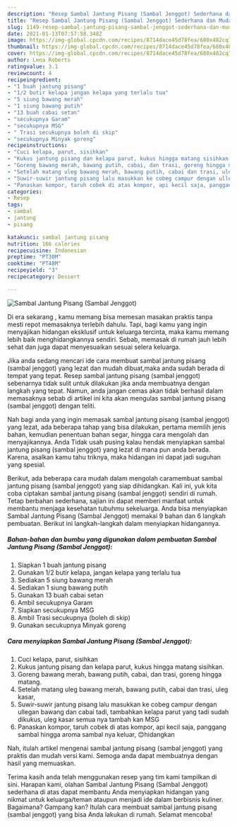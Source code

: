 ```yaml
---
description: "Resep Sambal Jantung Pisang (Sambal Jenggot) Sederhana dan Mudah Dibuat"
title: "Resep Sambal Jantung Pisang (Sambal Jenggot) Sederhana dan Mudah Dibuat"
slug: 1149-resep-sambal-jantung-pisang-sambal-jenggot-sederhana-dan-mudah-dibuat
date: 2021-01-13T07:57:58.348Z
image: https://img-global.cpcdn.com/recipes/8714dace45d78fea/680x482cq70/sambal-jantung-pisang-sambal-jenggot-foto-resep-utama.jpg
thumbnail: https://img-global.cpcdn.com/recipes/8714dace45d78fea/680x482cq70/sambal-jantung-pisang-sambal-jenggot-foto-resep-utama.jpg
cover: https://img-global.cpcdn.com/recipes/8714dace45d78fea/680x482cq70/sambal-jantung-pisang-sambal-jenggot-foto-resep-utama.jpg
author: Lena Roberts
ratingvalue: 3.1
reviewcount: 4
recipeingredient:
- "1 buah jantung pisang"
- "1/2 butir kelapa jangan kelapa yang terlalu tua"
- "5 siung bawang merah"
- "1 siung bawang putih"
- "13 buah cabai setan"
- "secukupnya Garam"
- "secukupnya MSG"
- " Trasi secukupnya boleh di skip"
- "secukupnya Minyak goreng"
recipeinstructions:
- "Cuci kelapa, parut, sisihkan"
- "Kukus jantung pisang dan kelapa parut, kukus hingga matang sisihkan."
- "Goreng bawang merah, bawang putih, cabai, dan trasi, goreng hingga matang."
- "Setelah matang uleg bawang merah, bawang putih, cabai dan trasi, uleg kasar,"
- "Suwir-suwir jantung pisang lalu masukkan ke cobeg campur dengan ullegan bawang dan cabai tadi, tambahkan kelapa parut yang tadi sudah dikukus, uleg kasar semua nya tambah kan MSG"
- "Panaskan kompor, taruh cobek di atas kompor, api kecil saja, panggang sambal hingga aroma sambal nya keluar, 😊hidangkan"
categories:
- Resep
tags:
- sambal
- jantung
- pisang

katakunci: sambal jantung pisang 
nutrition: 166 calories
recipecuisine: Indonesian
preptime: "PT30M"
cooktime: "PT48M"
recipeyield: "3"
recipecategory: Dessert

---
```



![Sambal Jantung Pisang (Sambal Jenggot)](https://img-global.cpcdn.com/recipes/8714dace45d78fea/680x482cq70/sambal-jantung-pisang-sambal-jenggot-foto-resep-utama.jpg)

Di era  sekarang , kamu memang bisa memesan masakan praktis tanpa mesti repot memasaknya terlebih dahulu. Tapi, bagi kamu yang ingin menyajikan hidangan eksklusif untuk keluarga tercinta, maka kamu memang lebih baik menghidangkannya sendiri. Sebab, memasak di rumah jauh lebih sehat dan juga dapat menyesuaikan sesuai selera keluarga.

Jika anda sedang mencari ide cara membuat sambal jantung pisang (sambal jenggot) yang lezat dan mudah dibuat,maka anda sudah berada di tempat yang tepat. Resep sambal jantung pisang (sambal jenggot)  sebenarnya tidak sulit untuk dilakukan jika anda membuatnya dengan langkah yang tepat. Namun, anda jangan cemas akan tidak berhasil dalam memasaknya 
sebab di artikel ini kita akan mengulas sambal jantung pisang (sambal jenggot) dengan teliti.  



Nah bagi anda yang ingin memasak sambal jantung pisang (sambal jenggot) yang lezat, ada beberapa tahap yang bisa dilakukan, pertama memilih jenis bahan, kemudian penentuan bahan segar, hingga cara mengolah dan menyajikannya. Anda Tidak usah pusing kalau hendak menyiapkan sambal jantung pisang (sambal jenggot) yang lezat di mana pun anda berada. Karena, asalkan kamu  tahu triknya, maka hidangan ini dapat jadi suguhan yang spesial.

Berikut, ada beberapa cara mudah dalam mengolah caramembuat sambal jantung pisang (sambal jenggot) yang siap dihidangkan. Kali ini, yuk kita coba ciptakan sambal jantung pisang (sambal jenggot) sendiri di rumah. Tetap berbahan sederhana, sajian ini dapat memberi manfaat untuk membantu menjaga kesehatan tubuhmu sekeluarga. Anda bisa menyiapkan Sambal Jantung Pisang (Sambal Jenggot) memakai 9 bahan dan 6 langkah pembuatan. Berikut ini langkah-langkah dalam menyiapkan hidangannya.

<!--inarticleads1-->

##### Bahan-bahan dan bumbu yang digunakan dalam pembuatan Sambal Jantung Pisang (Sambal Jenggot):

1. Siapkan 1 buah jantung pisang
1. Gunakan 1/2 butir kelapa, jangan kelapa yang terlalu tua
1. Sediakan 5 siung bawang merah
1. Sediakan 1 siung bawang putih
1. Gunakan 13 buah cabai setan
1. Ambil secukupnya Garam
1. Siapkan secukupnya MSG
1. Ambil  Trasi secukupnya (boleh di skip)
1. Gunakan secukupnya Minyak goreng




<!--inarticleads2-->

##### Cara menyiapkan Sambal Jantung Pisang (Sambal Jenggot):

1. Cuci kelapa, parut, sisihkan
1. Kukus jantung pisang dan kelapa parut, kukus hingga matang sisihkan.
1. Goreng bawang merah, bawang putih, cabai, dan trasi, goreng hingga matang.
1. Setelah matang uleg bawang merah, bawang putih, cabai dan trasi, uleg kasar,
1. Suwir-suwir jantung pisang lalu masukkan ke cobeg campur dengan ullegan bawang dan cabai tadi, tambahkan kelapa parut yang tadi sudah dikukus, uleg kasar semua nya tambah kan MSG
1. Panaskan kompor, taruh cobek di atas kompor, api kecil saja, panggang sambal hingga aroma sambal nya keluar, 😊hidangkan




Nah, itulah artikel mengenai  sambal jantung pisang (sambal jenggot)  yang praktis dan mudah versi kami. Semoga anda dapat membuatnya dengan hasil yang memuaskan. 

Terima kasih anda telah menggunakan resep yang tim kami tampilkan di sini. Harapan kami, olahan  Sambal Jantung Pisang (Sambal Jenggot) sederhana di atas dapat membantu Anda menyiapkan hidangan yang nikmat untuk keluarga/teman ataupun menjadi ide dalam berbisnis kuliner. Bagaimana? Gampang kan? Itulah cara membuat sambal jantung pisang (sambal jenggot) yang bisa Anda lakukan di rumah. Selamat mencoba!

